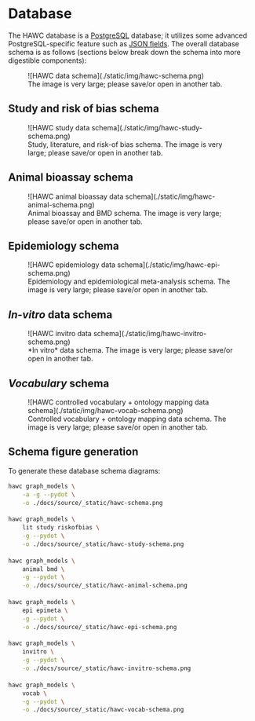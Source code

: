 # Database

The HAWC database is a [PostgreSQL](https://www.postgresql.org/) database; it utilizes some advanced PostgreSQL-specific feature such as [JSON fields](https://www.postgresql.org/docs/current/static/datatype-json.html). The overall database schema is as follows (sections below break down the schema into more digestible components):

<figure markdown>
  ![HAWC data schema](./static/img/hawc-schema.png)
  <figcaption>The image is very large; please save/or open in another tab.</figcaption>
</figure>

## Study and risk of bias schema

<figure markdown>
  ![HAWC study data schema](./static/img/hawc-study-schema.png)
  <figcaption>Study, literature, and risk-of bias schema. The image is very large; please save/or open in another tab.</figcaption>
</figure>

## Animal bioassay schema

<figure markdown>
  ![HAWC animal bioassay data schema](./static/img/hawc-animal-schema.png)
  <figcaption>Animal bioassay and BMD schema. The image is very large; please save/or open in another tab.</figcaption>
</figure>

## Epidemiology schema

<figure markdown>
  ![HAWC epidemiology data schema](./static/img/hawc-epi-schema.png)
  <figcaption>Epidemiology and epidemiological meta-analysis schema. The image is very large; please save/or open in another tab.</figcaption>
</figure>

## *In-vitro* data schema

<figure markdown>
  ![HAWC invitro data schema](./static/img/hawc-invitro-schema.png)
  <figcaption>*In vitro* data schema. The image is very large; please save/or open in another tab.</figcaption>
</figure>

## *Vocabulary* schema

<figure markdown>
  ![HAWC controlled vocabulary + ontology mapping data schema](./static/img/hawc-vocab-schema.png)
  <figcaption>Controlled vocabulary + ontology mapping data schema. The image is very large; please save/or open in another tab.</figcaption>
</figure>

## Schema figure generation

To generate these database schema diagrams:

```bash
hawc graph_models \
    -a -g --pydot \
    -o ./docs/source/_static/hawc-schema.png

hawc graph_models \
    lit study riskofbias \
    -g --pydot \
    -o ./docs/source/_static/hawc-study-schema.png

hawc graph_models \
    animal bmd \
    -g --pydot \
    -o ./docs/source/_static/hawc-animal-schema.png

hawc graph_models \
    epi epimeta \
    -g --pydot \
    -o ./docs/source/_static/hawc-epi-schema.png

hawc graph_models \
    invitro \
    -g --pydot \
    -o ./docs/source/_static/hawc-invitro-schema.png

hawc graph_models \
    vocab \
    -g --pydot \
    -o ./docs/source/_static/hawc-vocab-schema.png
```
